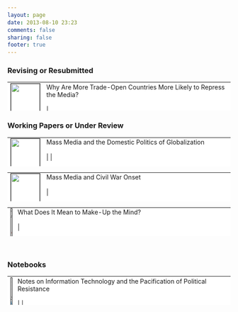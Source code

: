 ```yaml
---
layout: page
date: 2013-08-10 23:23
comments: false
sharing: false
footer: true
---
```

### Revising or Resubmitted

<table style="background-color:white; border:0px" width="700" height="65">
	<tr>
		<td><img style="border:1px solid black" src="https://farm6.staticflickr.com/5566/14918265000_6006312a85_s.jpg" width="65" height="65" border="1" bordercolor="black"></td>
		<td align="left" valign="top" width="600">
		Why Are More Trade-Open Countries More Likely to Repress the Media?<br><br>
		<a href="http://figshare.com/articles/Why_are_More_Trade_Open_Countries_More_Likely_to_Repress_the_Media_/997696" target="_blank"><i class="fa fa-file-pdf-o fa-lg"></i></a> |
		<a href="https://github.com/jmrphy/globalization_media_freedom" target="_blank"><i class="fa fa-flask fa-lg"></i></a>
		</td>
	</tr>
</table>

### Working Papers or Under Review

<table style="background-color:white; border:0px" width="700" height="65">
	<tr>
		<td><img style="border:1px solid black" src="https://farm4.staticflickr.com/3871/15081495816_0c114c2e92_s.jpg" width="65" height="65" border="1" bordercolor="black"></td>
		<td align="left" valign="top" width="600">
		Mass Media and the Domestic Politics of Globalization<br><br>
		<a href="http://figshare.com/articles/Mass_Media_and_the_Domestic_Politics_of_Economic_Globalization/1181874" target="_blank"><i class="fa fa-file-pdf-o fa-lg"></i></a> |
		<a href="https://github.com/jmrphy/globalization_mass_media" target="_blank"><i class="fa fa-flask fa-lg"></i></a> | 
		<a href="http://papers.ssrn.com/sol3/papers.cfm?abstract_id=2320218" target="_blank"><i class="fa fa-external-link fa-lg"></i></a>
		</td>
	</tr>
</table>

<table style="background-color:white; border:0px" width="700" height="65">
	<tr>
		<td><img style="border:1px solid black" src="https://farm4.staticflickr.com/3848/15368961726_eaaa4aaf19_o.png" width="65" height="65" border="1" bordercolor="black"></td>
		<td align="left" valign="top" width="600">
		Mass Media and Civil War Onset<br><br>
		<a href="http://figshare.com/articles/Mass_Media_and_Civil_War_Onset/1181828" target="_blank"><i class="fa fa-file-pdf-o fa-lg"></i></a> |
		<a href="https://github.com/jmrphy/media_civil_war" target="_blank"><i class="fa fa-flask fa-lg"></i></a>
		</td>
	</tr>
</table>

<table style="background-color:white; border:0px" width="700" height="65">
	<tr>
		<td><img style="border:1px solid black" src="https://raw.githubusercontent.com/jmrphy/plato_lacan/master/figure_1_theoric_structure_thumb.png" width="65" height="65" border="1" bordercolor="black"></td>
		<td align="left" valign="top" width="600">
		What Does It Mean to Make-Up the Mind?<br><br>
		<a href="http://figshare.com/articles/What_Does_It_Mean_to_Make_Up_the_Mind_____/1235544" target="_blank"><i class="fa fa-file-pdf-o fa-lg"></i></a> |
		<a href="https://github.com/jmrphy/plato_lacan" target="_blank"><i class="fa fa-flask fa-lg"></i></a>
		</td>
	</tr>
</table>

<br>

### Notebooks

<table style="background-color:white; border:0px" width="700" height="65">
	<tr>
		<td><img style="border:1px solid black" src="https://raw.githubusercontent.com/jmrphy/pacification_of_the_world/master/content/general_theory_files/figure-html/regional-pacification-thumb.png" width="65" height="65" border="1" bordercolor="black"></td>
		<td align="left" valign="top" width="600">
		Notes on Information Technology and the Pacification of Political Resistance<br><br>
		<a href="https://impactstory.org/jmrphy/product/ddcchxgjqzulymasd7wo0bgd/fulltext" target="_blank"><i class="fa fa-book fa-lg"></i></a> |
		<a href="http://jmrphy.net/pacification_of_the_world/book/pacification_of_the_world.html" target="_blank"><i class="fa fa-file-text-o fa-lg"></i></a> | 
		<a href="https://github.com/jmrphy/pacification_of_the_world" target="_blank"><i class="fa fa-flask fa-lg"></i></a>
		</td>
	</tr>
</table>

<br><br><br><br><br><br>


